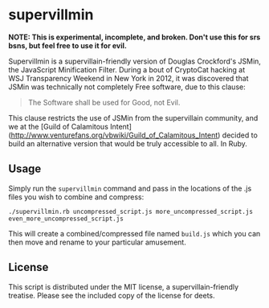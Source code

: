 supervillmin
============
**NOTE: This is experimental, incomplete, and broken. Don't use this for srs bsns, but feel free to use it for evil.**

Supervillmin is a supervillain-friendly version of Douglas Crockford's JSMin, the JavaScript Minification Filter. During a bout of CryptoCat hacking at WSJ Transparency Weekend in New York in 2012, it was discovered that JSMin was technically not completely Free software, due to this clause:

> The Software shall be used for Good, not Evil.

This clause restricts the use of JSMin from the supervillain community, and we at the [Guild of Calamitous Intent] (http://www.venturefans.org/vbwiki/Guild_of_Calamitous_Intent) decided to build an alternative version that would be truly accessible to all. In Ruby.

Usage
-----
Simply run the `supervillmin` command and pass in the locations of the .js files you wish to combine and compress:

    ./supervillmin.rb uncompressed_script.js more_uncompressed_script.js even_more_uncompressed_script.js
This will create a combined/compressed file named `build.js` which you can then move and rename to your particular amusement.

License
-------
This script is distributed under the MIT license, a supervillain-friendly treatise.  Please see the included copy of the license for deets.
